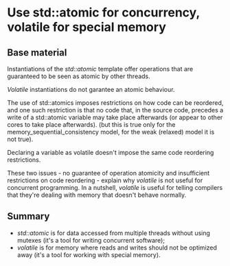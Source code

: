 Use std::atomic for concurrency, volatile for special memory
============================================================

Base material
-------------

Instantiations of the *std::atomic* template offer operations
that are guaranteed to be seen as atomic by other threads.

*Volatile* instantiations do not garantee an atomic behaviour.

The use of std::atomics imposes restrictions 
on how code can be reordered, and one such restriction
is that no code that, in the source code, precedes a write 
of a std::atomic variable may take place afterwards
(or appear to other cores to take place afterwards).
(but this is true only for the memory_sequential_consistency model,
for the weak (relaxed) model it is not true).

Declaring a variable as volatile doesn't impose 
the same code reordering restrictions.

These two issues - no guarantee of operation atomicity 
and insufficient restrictions on code reordering - 
explain why *volatile* is not useful for concurrent programming.
In a nutshell, *volatile* is useful for telling compilers
that they're dealing with memory that doesn't behave normally.


Summary
-------

- *std::atomic* is for data accessed from multiple threads 
  without using mutexes
  (it's a tool for writing concurrent software);
- *volatile* is for memory where reads and writes 
  should not be optimized away
  (it's a tool for working with special memory).
